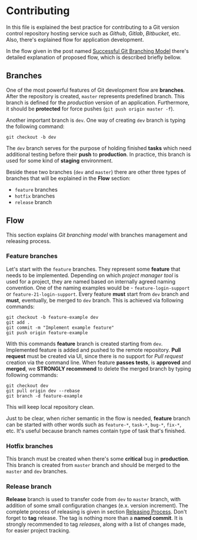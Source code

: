 # Contributing

In this file is explained the best practice for contributing to a Git version control repository hosting service such as _Github_, _Gitlab_, _Bitbucket_, etc.
Also, there's explained flow for application development.

In the flow given in the post named [Successful Git Branching Model](http://nvie.com/posts/a-successful-git-branching-model/) there's detailed explanation of proposed flow, which is described briefly bellow.

## Branches

One of the most powerful features of Git development flow are **branches**. After the repository is created, `master` represents predefined branch. This branch is defined for the _production_ version of an application. Furthermore, it should be **protected** for force pushes (`git push origin master -f`).

Another important branch is `dev`. One way of creating `dev` branch is typing the following command:
```
git checkout -b dev
```

The `dev` branch serves for the purpose of holding finished **tasks** which need additional testing before their **push** to **production**. In practice, this branch is used for some kind of **staging** environment.

Beside these two branches (`dev` and `master`) there are other three types of branches that will be explained in the **Flow** section:
- `feature` branches
- `hotfix` branches
- `release` branch

## Flow

This section explains _Git branching model_ with branches management and releasing process.  

### Feature branches

Let's start with the `feature` branches. They represent some **feature** that needs to be implemented. Depending on which _project manager tool_ is used for a project, they are named based on internally agreed naming convention. One of the naming examples would be - `feature-login-support` or `feature-21-login-support`. Every feature **must** start from `dev` branch and **must**, eventually, be merged to `dev` branch. This is achieved via following commands:

```
git checkout -b feature-example dev
git add .
git commit -m "Implement example feature"
git push origin feature-example
```

With this commands **feature** branch is created starting from `dev`. Implemented feature is added and pushed to the remote repository. **Pull request** must be created via UI, since there is no support for _Pull request_ creation via the command line. When feature **passes tests**, is **approved** and **merged**, we **STRONGLY recommend** to delete the merged branch by typing following commands:

```
git checkout dev
git pull origin dev --rebase
git branch -d feature-example
```

This will keep local repository clean.

Just to be clear, when richer semantic in the flow is needed, **feature** branch can be started with other words such as `feature-*`, `task-*`, `bug-*`, `fix-*`, etc. It's useful because branch names contain type of task that's finished.

### Hotfix branches

This branch must be created when there's some **critical** bug in **production**. This branch is created from `master` branch and should be merged to the `master` and `dev` branches.

### Release branch

**Release** branch is used to transfer code from `dev` to `master` branch, with addition of some small configuration changes (e.x. version increment). The complete process of releasing is given in section [Releasing Process](Releasing%20Process.md). Don't forget to **tag** release.
The tag is nothing more than a **named commit**. It is strongly recommended to tag  _releases_, along with a list of changes made, for easier project tracking.
